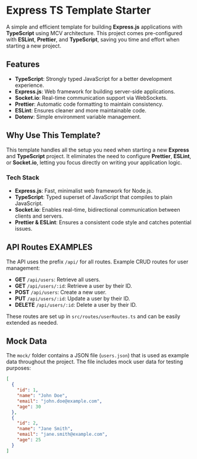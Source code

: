 # Express TS Template Starter

A simple and efficient template for building **Express.js** applications with **TypeScript** using MCV architecture. This project comes pre-configured with **ESLint**, **Prettier**, and **TypeScript**, saving you time and effort when starting a new project.

## Features

- **TypeScript**: Strongly typed JavaScript for a better development experience.
- **Express.js**: Web framework for building server-side applications.
- **Socket.io**: Real-time communication support via WebSockets.
- **Prettier**: Automatic code formatting to maintain consistency.
- **ESLint**: Ensures cleaner and more maintainable code.
- **Dotenv**: Simple environment variable management.

## Why Use This Template?

This template handles all the setup you need when starting a new **Express** and **TypeScript** project. It eliminates the need to configure **Prettier**, **ESLint**, or **Socket.io**, letting you focus directly on writing your application logic.

### Tech Stack

- **Express.js**: Fast, minimalist web framework for Node.js.
- **TypeScript**: Typed superset of JavaScript that compiles to plain JavaScript.
- **Socket.io**: Enables real-time, bidirectional communication between clients and servers.
- **Prettier & ESLint**: Ensures a consistent code style and catches potential issues.

## API Routes EXAMPLES

The API uses the prefix `/api/` for all routes. Example CRUD routes for user management:

- **GET** `/api/users`: Retrieve all users.
- **GET** `/api/users/:id`: Retrieve a user by their ID.
- **POST** `/api/users`: Create a new user.
- **PUT** `/api/users/:id`: Update a user by their ID.
- **DELETE** `/api/users/:id`: Delete a user by their ID.

These routes are set up in `src/routes/userRoutes.ts` and can be easily extended as needed.

## Mock Data

The `mock/` folder contains a JSON file (`users.json`) that is used as example data throughout the project. The file includes mock user data for testing purposes:

```json
[
  {
    "id": 1,
    "name": "John Doe",
    "email": "john.doe@example.com",
    "age": 30
  },
  {
    "id": 2,
    "name": "Jane Smith",
    "email": "jane.smith@example.com",
    "age": 25
  }
]
```
